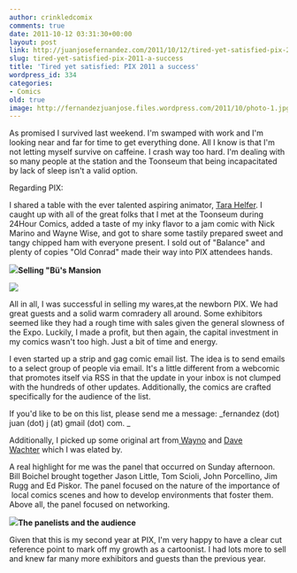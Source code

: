 ```yaml
---
author: crinkledcomix
comments: true
date: 2011-10-12 03:31:30+00:00
layout: post
link: http://juanjosefernandez.com/2011/10/12/tired-yet-satisfied-pix-2011-a-success/
slug: tired-yet-satisfied-pix-2011-a-success
title: 'Tired yet satisfied: PIX 2011 a success'
wordpress_id: 334
categories:
- Comics
old: true
image: http://fernandezjuanjose.files.wordpress.com/2011/10/photo-1.jpg
---
```


As promised I survived last weekend. I'm swamped with work and I'm looking near and far for time to get everything done. All I know is that I'm not letting myself survive on caffeine. I crash way too hard. I'm dealing with so many people at the station and the Toonseum that being incapacitated by lack of sleep isn't a valid option.

Regarding PIX:

I shared a table with the ever talented aspiring animator, [Tara Helfer](http://tarahelfer.com/). I caught up with all of the great folks that I met at the Toonseum during 24Hour Comics, added a taste of my inky flavor to a jam comic with Nick Marino and Wayne Wise, and got to share some tastily prepared sweet and tangy chipped ham with everyone present. I sold out of "Balance" and plenty of copies "Old Conrad" made their way into PIX attendees hands.

![](http://fernandezjuanjose.files.wordpress.com/2011/10/photo-1.jpg)**Selling "Bü's Mansion**

![](http://fernandezjuanjose.files.wordpress.com/2011/10/tara.jpg)

All in all, I was successful in selling my wares,at the newborn PIX. We had great guests and a solid warm comradery all around. Some exhibitors seemed like they had a rough time with sales given the general slowness of the Expo. Luckily, I made a profit, but then again, the capital investment in my comics wasn't too high. Just a bit of time and energy.

I even started up a strip and gag comic email list. The idea is to send emails to a select group of people via email. It's a little different from a webcomic that promotes itself via RSS in that the update in your inbox is not clumped with the hundreds of other updates. Additionally, the comics are crafted specifically for the audience of the list.

If you'd like to be on this list, please send me a message: _fernandez (dot) juan (dot) j (at) gmail (dot) com. _

Additionally, I picked up some original art from[ Wayno](http://waynocartoons.blogspot.com/) and [Dave Wachter](http://davedrawscomics.com/) which I was elated by.

A real highlight for me was the panel that occurred on Sunday afternoon. Bill Boichel brought together Jason Little, Tom Scioli, John Porcellino, Jim Rugg and Ed Piskor. The panel focused on the nature of the importance of  local comics scenes and how to develop environments that foster them. Above all, the panel focused on networking.

![](http://fernandezjuanjose.files.wordpress.com/2011/10/296667_2504827261478_1276903976_3048920_1123746453_n.jpg)**The panelists and the audience**

Given that this is my second year at PIX, I'm very happy to have a clear cut reference point to mark off my growth as a cartoonist. I had lots more to sell and knew far many more exhibitors and guests than the previous year.
